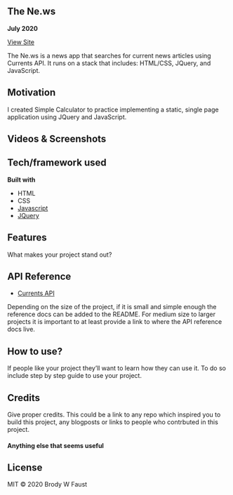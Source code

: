 ## The Ne.ws
**July 2020**

[View Site](https://brody-thenews.netlify.app)

The Ne.ws is a news app that searches for current news articles using Currents API. It runs on a stack that includes: HTML/CSS, JQuery, and JavaScript.

## Motivation
I created Simple Calculator to practice implementing a static, single page application using JQuery and JavaScript.
 
## Videos & Screenshots

## Tech/framework used
<b>Built with</b>
- HTML
- CSS
- [Javascript](https://www.javascript.com/)
- [JQuery](https://jquery.com/)

## Features
What makes your project stand out?

## API Reference

- [Currents API](https://currentsapi.services/en)

Depending on the size of the project, if it is small and simple enough the reference docs can be added to the README. For medium size to larger projects it is important to at least provide a link to where the API reference docs live.

## How to use?
If people like your project they’ll want to learn how they can use it. To do so include step by step guide to use your project.

## Credits
Give proper credits. This could be a link to any repo which inspired you to build this project, any blogposts or links to people who contrbuted in this project. 

#### Anything else that seems useful

## License

MIT © 2020 Brody W Faust
